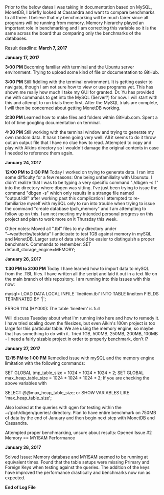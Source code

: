 Prior to the below dates I was taking in documentation based on MySQL, MonetDB, I briefly looked at Cassandra and want to compare benchmarks to all three. I believe that my benchmarking will be much fairer since all programs will be running from memory. Memory hierarchy played an important role in benchmarking and I am correcting this variable so it is the same across the board thus comparing only the benchmarks of the databases.

Result deadline: **March 7, 2017**

**January 17, 2017**

**3:00 PM** Becoming familiar with terminal and the Ubuntu server environment. Trying to upload some kind of file or documentation to GitHub.

**3:00 PM** Still fiddling with the terminal environment. It is getting easier to navigate, though I am not sure how to view or use programs yet. This has shown me really how much I take my GUI for granted.
Dr. Yu has provided me with commands to get into the MySQL (Server?) for now. I will start with this and attempt to run trials there first. After the MySQL trials are complete, I will then be concerned about getting MonetDB working.

**3:30 PM** Learned how to make files and folders within GitHub.com. Spent a lot of time googling documentation on terminal.

**4:30 PM** Still working with the terminal window and trying to generate my own random data. It hasn't been going very well. All it seems to do it throw out an output file that I have no clue how to read. Attempted to copy and play with Aikins directory so I wouldn't damage the original contents in case I needed to reference them again.

**January 24, 2017**

**12:00 PM to 2:30 PM** Today I worked on trying to generate data. I ran into some difficulty for a few reasons: One being unfamiliality with Ubunutu. I didn't realize that I was to be typing a very specific command "./dbgen -s 1" into the directory where dbgen was sitting. I've just been trying to issue the command "dbgen -s" which only results in a strange file named "output.ldif" after working past this complication I attempted to re-familiarize myself with mySQL only to run into trouble when trying to issue the command "create database tpch_memory" and I am attempting to follow up on this. I am not meeting my intended personal progress on this project and plan to work more on it Thursday this week.

Other notes: Moved all ".tbl" files to my directory under "~weatherby/testdata" I anticipate to test 1GB against memory in mySQL and MonetDB. Larger sets of data should be easier to distinguish a proper benchmark.
Commands to remember: SET default_storage_engine=MEMORY;

**January 26, 2017**

**1:30 PM to 3:00 PM** Today I have learned how to import data to mySQL from the .TBL files. I have written all the script and laid it out in a text file on the main branch of this repository. I am running into this issues with this now:

mysql> LOAD DATA LOCAL INFILE 'lineitem.tbl' INTO TABLE lineitem FIELDS TERMINATED BY '|';

ERROR 1114 (HY000): The table 'lineitem' is full

Will discuss Tuesday about what I'm running into here and how to remedy it. I have tried scaling down the filesizes, but even Aikin's 100m project is too large for this particular table. We are using the memory engine, so maybe that has something to do with it. Tried 1GB, 500MB, 250MB, 200MB, 100MB - I need a fairly sizable project in order to properly benchmark, don't I?

**January 27, 2017**

**12:15 PM to 1:00 PM** Remedied issue with mySQL and the memory engine limitation with the following commands:

SET GLOBAL tmp_table_size = 1024 * 1024 * 1024 * 2;
SET GLOBAL max_heap_table_size = 1024 * 1024 * 1024 * 2;
If you are checking the above variables with

SELECT @@max_heap_table_size;
or
SHOW VARIABLES LIKE 'max_heap_table_size';

Also looked at the queries with qgen for testing within the ~/tpch/dbgen/queries/ directory. Plan to have entire benchmark on 750MB of data by the end of January and then begin next step with MonetDB and Cassandra.

Attempted proper benchmarking, unsure about results: Opened Issue #2 Memory == MYISAM Performance

**January 28, 2017**

Solved Issue: Memory database and MYISAM seemed to be running at equivalent times. Found that the table setups were missing Primary and Foreign Keys when testing against the queries. The addition of the keys have improved the performance drastically and benchmarks now run as expected.

**End of Log File**
